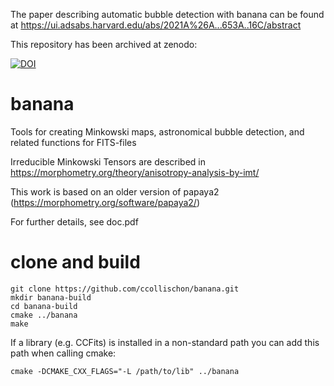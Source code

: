 The paper describing automatic bubble detection with banana can be found at https://ui.adsabs.harvard.edu/abs/2021A%26A...653A..16C/abstract

This repository has been archived at zenodo: 

[![DOI](https://zenodo.org/badge/256713274.svg)](https://zenodo.org/badge/latestdoi/256713274)

# banana
Tools for creating Minkowski maps, astronomical bubble detection, and related functions for FITS-files

Irreducible Minkowski Tensors are described in https://morphometry.org/theory/anisotropy-analysis-by-imt/

This work is based on an older version of papaya2 (https://morphometry.org/software/papaya2/)

For further details, see doc.pdf

# clone and build

```
git clone https://github.com/ccollischon/banana.git
mkdir banana-build
cd banana-build
cmake ../banana
make
```

If a library (e.g. CCFits) is installed in a non-standard path you can add this path when calling cmake:

```
cmake -DCMAKE_CXX_FLAGS="-L /path/to/lib" ../banana
```
